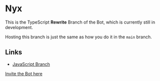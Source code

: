 # Nyx

This is the TypeScript **Rewrite** Branch of the Bot, which is currently still in development.

Hosting this branch is just the same as how you do it in the `main` branch.

## Links

- [JavaScript Branch](https://github.com/nyx-team/nyx/tree/main)

[Invite the Bot here](https://discord.com/oauth2/authorize?client_id=960533661109878805&scope=bot%20applications.commands&permissions=545394261246)
